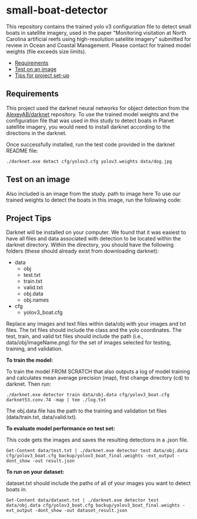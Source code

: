 # small-boat-detector
This repository contains the trained yolo v3 configuration file to detect small boats in satellite imagery, used in the paper "Monitoring visitation at North Carolina artificial reefs using high-resolution satellite imagery" submitted for review in Ocean and Coastal Management. Please contact for trained model weights (file exceeds size limits).

- [Requirements](#Requirements)
- [Test on an image](#Test-on-an-image)
- [Tips for project set-up](#Project-Tips)


## Requirements
This project used the darknet neural networks for object detection from the [AlexeyAB/darknet](https://github.com/AlexeyAB/darknet) repository. To use the trained model weights and the configuration file that was used in this study to detect boats in Planet satellite imagery, you would need to install darknet according to the directions in the darknet.

Once successfully installed, run the test code provided in the darknet README file:

  `./darknet.exe detect cfg/yolov3.cfg yolov3.weights data/dog.jpg`

## Test on an image
Also included is an image from the study. 
path to image here
To use our trained weights to detect the boats in this image, run the following code:

## Project Tips
Darknet will be installed on your computer. We found that it was easiest to have all files and data associated with detection to be located within the darknet directory. Within the directory, you should have the following folders (these should already exist from downloading darknet):
- data
  - obj
  - test.txt
  - train.txt
  - valid.txt
  - obj.data
  - obj.names
- cfg
  - yolov3_boat.cfg

Replace any images and text files within data/obj with your images and txt files. The txt files should include the class and the yolo coordinates. The test, train, and valid txt files should include the path (i.e., data/obj/imageName.png) for the set of images selected for testing, training, and validation.

**To train the model:**

To train the model FROM SCRATCH that also outputs a log of model training and calculates mean average precision (map), first change directory (cd) to darknet. Then run:

`./darknet.exe detector train data/obj.data cfg/yolov3_boat.cfg darknet53.conv.74 -map | tee ./log.txt`

The obj.data file has the path to the training and validation txt files (data/train.txt, data/valid.txt).

**To evaluate model performance on test set:**

This code gets the images and saves the resulting detections in a .json file.

`Get-Content data/test.txt | ./darknet.exe detector test data/obj.data cfg/yolov3_boat.cfg backup/yolov3_boat_final.weights -ext_output -dont_show -out result.json`

**To run on your dataset:**

dataset.txt should include the paths of all of your images you want to detect boats in.

`Get-Content data/dataset.txt | ./darknet.exe detector test data/obj.data cfg/yolov3_boat.cfg backup/yolov3_boat_final.weights -ext_output -dont_show -out dataset_result.json`

